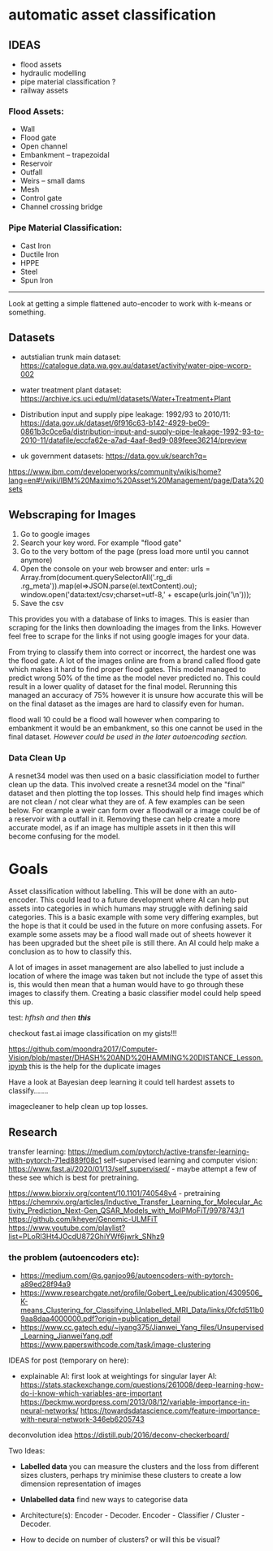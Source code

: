 # automatic asset classification

## IDEAS
- flood assets
- hydraulic modelling
- pipe material classification ?
- railway assets

### Flood Assets:
- Wall
- Flood gate
- Open channel
- Embankment – trapezoidal
- Reservoir
- Outfall
- Weirs – small dams
- Mesh
- Control gate
- Channel crossing bridge

### Pipe Material Classification:
- Cast Iron
- Ductile Iron
- HPPE
- Steel
- Spun Iron


------------
Look at getting a simple flattened auto-encoder to work with k-means or something.


## Datasets

- autstialian trunk main dataset:
https://catalogue.data.wa.gov.au/dataset/activity/water-pipe-wcorp-002
- water treatment plant dataset:
https://archive.ics.uci.edu/ml/datasets/Water+Treatment+Plant
- Distribution input and supply pipe leakage: 1992/93 to 2010/11:
https://data.gov.uk/dataset/6f916c63-b142-4929-be09-0861b3c0ce6a/distribution-input-and-supply-pipe-leakage-1992-93-to-2010-11/datafile/eccfa62e-a7ad-4aaf-8ed9-089feee36214/preview

- uk government datasets:
https://data.gov.uk/search?q=

https://www.ibm.com/developerworks/community/wikis/home?lang=en#!/wiki/IBM%20Maximo%20Asset%20Management/page/Data%20sets



## Webscraping for Images
1. Go to google images
2. Search your key word. For example "flood gate"
3. Go to the very bottom of the page (press load more until you cannot anymore)
4. Open the console on your web browser and enter:
urls = Array.from(document.querySelectorAll('.rg_di .rg_meta')).map(el=>JSON.parse(el.textContent).ou);
window.open('data:text/csv;charset=utf-8,' + escape(urls.join('\n')));
5. Save the csv

This provides you with a database of links to images. This is easier than scraping for the links then downloading the images from the links. However feel free to scrape for the links if not using google images for your data.

From trying to classify them into correct or incorrect, the hardest one was the flood gate. A lot of the images online are from a brand called flood gate which makes it hard to find proper flood gates. This model managed to predict wrong 50% of the time as the model never predicted no. This could result in a lower quality of dataset for the final model. Rerunning this managed an accuracy of 75% however it is unsure how accurate this will be on the final dataset as the images are hard to classify even for human.

flood wall 10 could be a flood wall however when comparing to embankment it would be an embankment, so this one cannot be used in the final dataset. _However could be used in the later autoencoding section._

### Data Clean Up
A resnet34 model was then used on a basic classificiation model to further clean up the data. This involved create a resnet34 model on the "final" dataset and then plotting the top losses. This should help find images which are not clean / not clear what they are of. A few examples can be seen below. For example a weir can form over a floodwall or a image could be of a reservoir with a outfall in it. Removing these can help create a more accurate model, as if an image has multiple assets in it then this will become confusing for the model.

# Goals
Asset classification without labelling. This will be done with an auto-encoder. This could lead to a future development where AI can help put assets into categories in which humans may struggle with defining said categories. This is a basic example with some very differing examples, but the hope is that it could be used in the future on more confusing assets. For example some assets may be a flood wall made out of sheets however it has been upgraded but the sheet pile is still there. An AI could help make a conclusion as to how to classify this.

A lot of images in asset management are also labelled to just include a location of where the image was taken but not include the type of asset this is, this would then mean that a human would have to go through these images to classify them. Creating a basic classifier model could help speed this up.

test:
*hfhsh and  then __this__*

checkout fast.ai image classification on my gists!!!


https://github.com/moondra2017/Computer-Vision/blob/master/DHASH%20AND%20HAMMING%20DISTANCE_Lesson.ipynb
this is the help for the duplicate images


Have a look at Bayesian deep learning it could tell hardest assets to classify.......

imagecleaner to help clean up top losses.


## Research
transfer learning:
https://medium.com/pytorch/active-transfer-learning-with-pytorch-71ed889f08c1
self-supervised learning and computer vision:
https://www.fast.ai/2020/01/13/self_supervised/ - maybe attempt a few of these see which is best for pretraining.

https://www.biorxiv.org/content/10.1101/740548v4 - pretraining
https://chemrxiv.org/articles/Inductive_Transfer_Learning_for_Molecular_Activity_Prediction_Next-Gen_QSAR_Models_with_MolPMoFiT/9978743/1
https://github.com/kheyer/Genomic-ULMFiT
https://www.youtube.com/playlist?list=PLoRl3Ht4JOcdU872GhiYWf6jwrk_SNhz9

### the problem (autoencoders etc):
- https://medium.com/@s.ganjoo96/autoencoders-with-pytorch-a89ed28f94a9
- https://www.researchgate.net/profile/Gobert_Lee/publication/4309506_K-means_Clustering_for_Classifying_Unlabelled_MRI_Data/links/0fcfd511b09aa8daa4000000.pdf?origin=publication_detail
- https://www.cc.gatech.edu/~jyang375/Jianwei_Yang_files/Unsupervised_Learning_JianweiYang.pdf
https://www.paperswithcode.com/task/image-clustering



IDEAS for post (temporary on here):
- explainable AI: first look at weightings for singular layer AI:
  https://stats.stackexchange.com/questions/261008/deep-learning-how-do-i-know-which-variables-are-important
  https://beckmw.wordpress.com/2013/08/12/variable-importance-in-neural-networks/
  https://towardsdatascience.com/feature-importance-with-neural-network-346eb6205743


deconvolution idea
https://distill.pub/2016/deconv-checkerboard/



Two Ideas:

- __Labelled data__ you can measure the clusters and the loss from different sizes clusters, perhaps try minimise these clusters to create a low dimension representation of images

- __Unlabelled data__ find new ways to categorise data

- Architecture(s): Encoder - Decoder. Encoder - Classifier / Cluster - Decoder.

- How to decide on number of clusters? or will this be visual?
